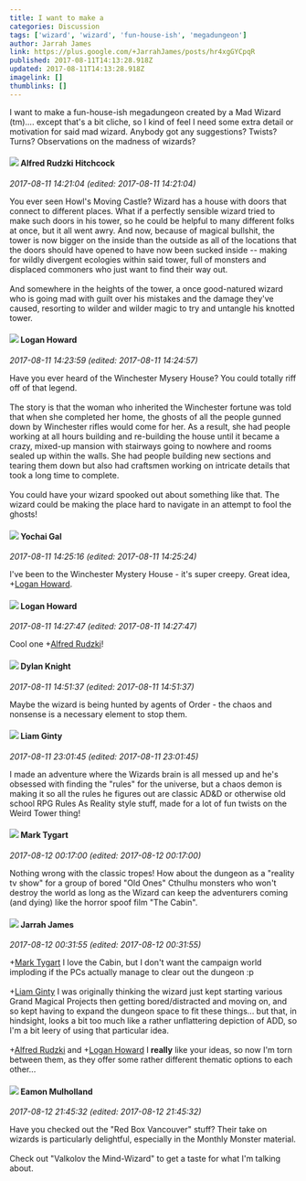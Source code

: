 ```yaml
---
title: I want to make a
categories: Discussion
tags: ['wizard', 'wizard', 'fun-house-ish', 'megadungeon']
author: Jarrah James
link: https://plus.google.com/+JarrahJames/posts/hr4xgGYCpqR
published: 2017-08-11T14:13:28.918Z
updated: 2017-08-11T14:13:28.918Z
imagelink: []
thumblinks: []
---
```


I want to make a fun-house-ish megadungeon created by a Mad Wizard (tm).... except that&#39;s a bit cliche, so I kind of feel I need some extra detail or motivation for said mad wizard. Anybody got any suggestions? Twists? Turns? Observations on the madness of wizards? 
<div id='comment z13ifz1pnxn5z5ajo04cedbgww2qjhtjvys0k'>
  <h4><img src='{{site.baseurl}}//images/avatars/100812462809734403456_photo.jpg'> Alfred Rudzki Hitchcock</h4>
      <p><cite>2017-08-11 14:21:04 (edited: 2017-08-11 14:21:04)</cite></p>
        <p>You ever seen Howl&#39;s Moving Castle? Wizard has a house with doors that connect to different places. What if a perfectly sensible wizard tried to make such doors in his tower, so he could be helpful to many different folks at once, but it all went awry. And now, because of magical bullshit, the tower is now bigger on  the inside than the outside as all of the locations that the doors should have opened to have now been sucked inside -- making for wildly divergent ecologies within said tower, full of monsters and displaced commoners who just want to find their way out.<br /><br />And somewhere in the heights of the tower, a once good-natured wizard who is going mad with guilt over his mistakes and the damage they&#39;ve caused, resorting to wilder and wilder magic to try and untangle his knotted tower.</p>
</div>
        

<div id='comment z13ifz1pnxn5z5ajo04cedbgww2qjhtjvys0k'>
  <h4><img src='{{site.baseurl}}//images/avatars/117938653641565340771_photo.jpg'> Logan Howard</h4>
      <p><cite>2017-08-11 14:23:59 (edited: 2017-08-11 14:24:57)</cite></p>
        <p>Have you ever heard of the Winchester Mysery House? You could totally riff off of that legend. <br /><br />The story is that the woman who inherited the Winchester fortune was told that when she completed her home, the ghosts of all the people gunned down by Winchester rifles would come for her. As a result, she had people working at all hours building and re-building the house until it became a crazy, mixed-up mansion with stairways going to nowhere and rooms sealed up within the walls. She had people building new sections and tearing them down but also had craftsmen working on intricate details that took a long time to complete. <br /><br />You could have your wizard spooked out about something like that. The wizard could be making the place hard to navigate in an attempt to fool the ghosts!</p>
</div>
        

<div id='comment z13ifz1pnxn5z5ajo04cedbgww2qjhtjvys0k'>
  <h4><img src='{{site.baseurl}}//images/avatars/116013665970125878211_photo.jpg'> Yochai Gal</h4>
      <p><cite>2017-08-11 14:25:16 (edited: 2017-08-11 14:25:24)</cite></p>
        <p>I&#39;ve been to the Winchester Mystery House - it&#39;s super creepy. Great idea, <span class="proflinkWrapper"><span class="proflinkPrefix">+</span><a class="proflink" href="https://plus.google.com/117938653641565340771" oid="117938653641565340771">Logan Howard</a></span>​​.</p>
</div>
        

<div id='comment z13ifz1pnxn5z5ajo04cedbgww2qjhtjvys0k'>
  <h4><img src='{{site.baseurl}}//images/avatars/117938653641565340771_photo.jpg'> Logan Howard</h4>
      <p><cite>2017-08-11 14:27:47 (edited: 2017-08-11 14:27:47)</cite></p>
        <p>Cool one <span class="proflinkWrapper"><span class="proflinkPrefix">+</span><a class="proflink" href="https://plus.google.com/100812462809734403456" oid="100812462809734403456">Alfred Rudzki</a></span>!</p>
</div>
        

<div id='comment z13ifz1pnxn5z5ajo04cedbgww2qjhtjvys0k'>
  <h4><img src='{{site.baseurl}}//images/avatars/105493931245261821643_photo.jpg'> Dylan Knight</h4>
      <p><cite>2017-08-11 14:51:37 (edited: 2017-08-11 14:51:37)</cite></p>
        <p>Maybe the wizard is being hunted by agents of Order - the chaos and nonsense is a necessary element to stop them.</p>
</div>
        

<div id='comment z13ifz1pnxn5z5ajo04cedbgww2qjhtjvys0k'>
  <h4><img src='{{site.baseurl}}//images/avatars/106440984439362206853_photo.jpg'> Liam Ginty</h4>
      <p><cite>2017-08-11 23:01:45 (edited: 2017-08-11 23:01:45)</cite></p>
        <p>I made an adventure where the Wizards brain is all messed up and he&#39;s obsessed with finding the &quot;rules&quot; for the universe, but a chaos demon is making it so all the rules he figures out are classic AD&amp;D or otherwise old school RPG Rules As Reality style stuff, made for a lot of fun twists on the Weird Tower thing!</p>
</div>
        

<div id='comment z13ifz1pnxn5z5ajo04cedbgww2qjhtjvys0k'>
  <h4><img src='{{site.baseurl}}//images/avatars/118088719859349999400_photo.jpg'> Mark Tygart</h4>
      <p><cite>2017-08-12 00:17:00 (edited: 2017-08-12 00:17:00)</cite></p>
        <p>Nothing wrong with the classic tropes! How about the dungeon as a &quot;reality tv show&quot; for a group of bored &quot;Old Ones&quot;  Cthulhu monsters who won&#39;t destroy the world as long as the Wizard can keep the adventurers coming (and dying) like the horror spoof film &quot;The Cabin&quot;.</p>
</div>
        

<div id='comment z13ifz1pnxn5z5ajo04cedbgww2qjhtjvys0k'>
  <h4><img src='{{site.baseurl}}//images/avatars/108001625414701725812_photo.jpg'> Jarrah James</h4>
      <p><cite>2017-08-12 00:31:55 (edited: 2017-08-12 00:31:55)</cite></p>
        <p><span class="proflinkWrapper"><span class="proflinkPrefix">+</span><a class="proflink" href="https://plus.google.com/118088719859349999400" oid="118088719859349999400">Mark Tygart</a></span> I love the Cabin, but I don&#39;t want the campaign world imploding if the PCs actually manage to clear out the dungeon :p <br /><br /><span class="proflinkWrapper"><span class="proflinkPrefix">+</span><a class="proflink" href="https://plus.google.com/106440984439362206853" oid="106440984439362206853">Liam Ginty</a></span> I was originally thinking the wizard just kept starting various Grand Magical Projects then getting bored/distracted and moving on, and so kept having to expand the dungeon space to fit these things... but that, in hindsight, looks a bit too much like a rather unflattering depiction of ADD, so I&#39;m a bit leery of using that particular idea.<br /><br /><span class="proflinkWrapper"><span class="proflinkPrefix">+</span><a class="proflink" href="https://plus.google.com/100812462809734403456" oid="100812462809734403456">Alfred Rudzki</a></span> and <span class="proflinkWrapper"><span class="proflinkPrefix">+</span><a class="proflink" href="https://plus.google.com/117938653641565340771" oid="117938653641565340771">Logan Howard</a></span> I <b>really</b> like your ideas, so now I&#39;m torn between them, as they offer some rather different thematic options to each other...</p>
</div>
        

<div id='comment z13ifz1pnxn5z5ajo04cedbgww2qjhtjvys0k'>
  <h4><img src='{{site.baseurl}}//images/avatars/108507958602379167784_photo.jpg'> Eamon Mulholland</h4>
      <p><cite>2017-08-12 21:45:32 (edited: 2017-08-12 21:45:32)</cite></p>
        <p>Have you checked out the &quot;Red Box Vancouver&quot; stuff? Their take on wizards is particularly delightful, especially in the Monthly Monster material.<br /><br />Check out &quot;Valkolov the Mind-Wizard&quot; to get a taste for what I&#39;m talking about.</p>
</div>
        